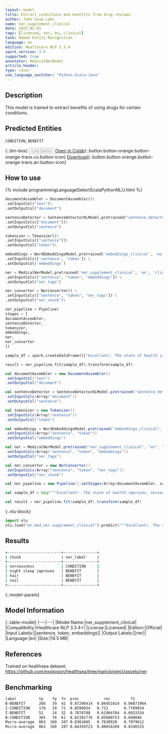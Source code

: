 ```yaml
---
layout: model
title: Extract conditions and benefits from drug reviews
author: John Snow Labs
name: ner_supplement_clinical
date: 2022-02-01
tags: [licensed, ner, en, clinical]
task: Named Entity Recognition
language: en
edition: Healthcare NLP 3.3.4
spark_version: 3.0
supported: true
annotator: MedicalNerModel
article_header:
type: cover
use_language_switcher: "Python-Scala-Java"
---
```



## Description


This model is trained to extract benefits of using drugs for certain conditions.


## Predicted Entities


`CONDITION`, `BENEFIT`


{:.btn-box}
<button class="button button-orange" disabled>Live Demo</button>
[Open in Colab](https://colab.research.google.com/github/JohnSnowLabs/spark-nlp-workshop/blob/master/tutorials/Certification_Trainings/Healthcare/1.Clinical_Named_Entity_Recognition_Model.ipynb){:.button.button-orange.button-orange-trans.co.button-icon}
[Download](https://s3.amazonaws.com/auxdata.johnsnowlabs.com/clinical/models/ner_supplement_clinical_en_3.3.4_3.0_1643674915917.zip){:.button.button-orange.button-orange-trans.arr.button-icon}


## How to use






<div class="tabs-box" markdown="1">
{% include programmingLanguageSelectScalaPythonNLU.html %}

```python
documentAssembler = DocumentAssembler()\
.setInputCol("text")\
.setOutputCol("document")

sentenceDetector = SentenceDetectorDLModel.pretrained("sentence_detector_dl_healthcare","en","clinical/models")\
.setInputCols(["document"])\
.setOutputCol("sentence")

tokenizer = Tokenizer()\
.setInputCols(["sentence"])\
.setOutputCol("token")\

embeddings = WordEmbeddingsModel.pretrained('embeddings_clinical', 'en', 'clinical/models') \
.setInputCols(['sentence', 'token']) \
.setOutputCol('embeddings')

ner = MedicalNerModel.pretrained('ner_supplement_clinical', 'en', 'clinical/models') \
.setInputCols(["sentence", "token", "embeddings"]) \
.setOutputCol("ner_tags")

ner_converter = NerConverter() \
.setInputCols(["sentence", "token", "ner_tags"]) \
.setOutputCol("ner_chunk")\

ner_pipeline = Pipeline(
stages = [
documentAssembler,
sentenceDetector,
tokenizer,
embeddings,
ner,
ner_converter
])

sample_df = spark.createDataFrame([["Excellent!. The state of health improves, nervousness disappears, and night sleep improves. It also promotes hair and nail growth. I recommend :)"]]).toDF("text")

result = ner_pipeline.fit(sample_df).transform(sample_df)
```
```scala
val documentAssembler = new DocumentAssembler()
.setInputCol("text")
.setOutputCol("document")

val sentenceDetector = SentenceDetectorDLModel.pretrained("sentence_detector_dl_healthcare","en","clinical/models")
.setInputCols(Array("document"))
.setOutputCol("sentence")

val tokenizer = new Tokenizer()
.setInputCols(Array("sentence"))
.setOutputCol("token")

val embeddings = WordEmbeddingsModel.pretrained("embeddings_clinical", "en", "clinical/models") 
.setInputCols(Array("sentence", "token")) 
.setOutputCol("embeddings")

val ner = MedicalNerModel.pretrained("ner_supplement_clinical", "en", "clinical/models") 
.setInputCols(Array("sentence", "token", "embeddings")) 
.setOutputCol("ner_tags")

val ner_converter = new NerConverter() 
.setInputCols(Array("sentence", "token", "ner_tags")) 
.setOutputCol("ner_chunk")

val ner_pipeline = new Pipeline().setStages(Array(documentAssembler, sentenceDetector, tokenizer, embeddings, ner, ner_converter))

val sample_df = Seq("""Excellent!. The state of health improves, nervousness disappears, and night sleep improves. It also promotes hair and nail growth. I recommend :)""").toDS.toDF("text")

val result = ner_pipeline.fit(sample_df).transform(sample_df)
```


{:.nlu-block}
```python
import nlu
nlu.load("en.med_ner.supplement_clinical").predict("""Excellent!. The state of health improves, nervousness disappears, and night sleep improves. It also promotes hair and nail growth. I recommend :)""")
```

</div>


## Results


```bash
+------------------------+---------------+
| chunk                  | ner_label     |
+------------------------+---------------+
| nervousness            | CONDITION     |
| night sleep improves   | BENEFIT       |
| hair                   | BENEFIT       |
| nail                   | BENEFIT       |
+------------------------+---------------+


```


{:.model-param}
## Model Information


{:.table-model}
|---|---|
|Model Name:|ner_supplement_clinical|
|Compatibility:|Healthcare NLP 3.3.4+|
|License:|Licensed|
|Edition:|Official|
|Input Labels:|[sentence, token, embeddings]|
|Output Labels:|[ner]|
|Language:|en|
|Size:|14.5 MB|


## References


Trained on healthsea dataset: https://github.com/explosion/healthsea/tree/main/project/assets/ner


## Benchmarking


```bash
label	       tp	 fp	 fn	 prec	 		rec	 		f1
B-BENEFIT	   268	 39	 42	 0.87296414	 0.86451614	 0.86871964
I-CONDITION	   178	 29	 72	 0.8599034	 0.712	 	 0.7789934
I-BENEFIT	   52	 14	 32	 0.7878788	 0.61904764	 0.6933334
B-CONDITION	   365	 78	 61	 0.82392776	 0.85680753	 0.840046
Macro-average  863  160  207 0.8361685   0.7630928   0.7979612
Micro-average  863  160  207 0.84359723  0.80654204  0.8246535
```
<!--stackedit_data:
eyJoaXN0b3J5IjpbMjEwOTU1MjcwNl19
-->